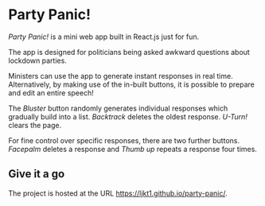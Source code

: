 # Party Panic!

_Party Panic!_ is a mini web app built in React.js just for fun.

The app is designed for politicians being asked awkward questions about lockdown parties.

Ministers can use the app to generate instant responses in real time. Alternatively, by making use of the in-built buttons, it is possible to prepare and edit an entire speech!

The _Bluster_ button randomly generates individual responses which gradually build into a list. _Backtrack_ deletes the oldest response. _U-Turn!_ clears the page.

For fine control over specific responses, there are two further buttons. _Facepalm_ deletes a response and _Thumb up_ repeats a response four times.

## Give it a go

The project is hosted at the URL https://ljkt1.github.io/party-panic/.
